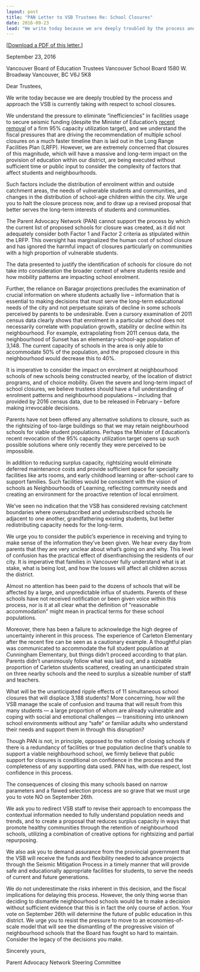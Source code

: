 ```yaml
---
layout: post
title: "PAN Letter to VSB Trustees Re: School Closures"
date: 2016-09-23
lead: "We write today because we are deeply troubled by the process and approach the VSB is currently taking with respect to school closures."
---
```


[[Download a PDF of this letter.](/downloads/pan_letter_to_vsb_re-closures_sept_23_2016.pdf)]

September 23, 2016

Vancouver Board of Education Trustees
Vancouver School Board
1580 W. Broadway
Vancouver, BC V6J 5K8

Dear Trustees,

We write today because we are deeply troubled by the process and approach the VSB is currently taking with respect to school closures.

We understand the pressure to eliminate “inefficiencies” in facilities usage to secure seismic funding (despite the Minister of Education’s [recent removal](http://vancouversun.com/news/local-news/b-c-government-removes-95-utilization-target-for-school-upgrades) of a firm 95% capacity utilization target), and we understand the fiscal pressures that are driving the recommendation of multiple school closures on a much faster timeline than is laid out in the Long Range Facilities Plan (LRFP). However, we are extremely concerned that closures of this magnitude, which will have a massive and long-term impact on the provision of education within our district, are being executed without sufficient time or public input to consider the complexity of factors that affect students and neighbourhoods.

Such factors include the distribution of enrolment within and outside catchment areas, the needs of vulnerable students and communities, and changes in the distribution of school-age children within the city. We urge you to halt the closure process now, and to draw up a revised proposal that better serves the long-term interests of students and communities.

The Parent Advocacy Network (PAN) cannot support the process by which the current list of proposed schools for closure was created, as it did not adequately consider both Factor 1 and Factor 2 criteria as stipulated within the LRFP. This oversight has marginalized the human cost of school closure and has ignored the harmful impact of closures particularly on communities with a high proportion of vulnerable students. 

The data presented to justify the identification of schools for closure do not take into consideration the broader context of where students reside and how mobility patterns are impacting school enrolment.

Further, the reliance on Baragar projections precludes the examination of crucial information on where students actually live – information that is essential to making decisions that must serve the long-term educational needs of the city and not perpetuate spirals of decline in some schools perceived by parents to be undesirable. Even a cursory examination of 2011 census data clearly shows that enrolment in a particular school does not necessarily correlate with population growth, stability or decline within its neighbourhood. For example, extrapolating from 2011 census data, the neighbourhood of Sunset has an elementary-school-age population of 3,148. The current capacity of schools in the area is only able to accommodate 50% of the population, and the proposed closure in this neighbourhood would decrease this to 40%.

It is imperative to consider the impact on enrolment at neighbourhood schools of new schools being constructed nearby, of the location of district programs, and of choice mobility. Given the severe and long-term impact of school closures, we believe trustees should have a full understanding of enrolment patterns and neighbourhood populations – including that provided by 2016 census data, due to be released in February – before making irrevocable decisions.

Parents have not been offered any alternative solutions to closure, such as the rightsizing of too-large buildings so that we may retain neighbourhood schools for viable student populations. Perhaps the Minister of Education’s recent revocation of the 95% capacity utilization target opens up such possible solutions where only recently they were perceived to be impossible.

In addition to reducing surplus capacity, rightsizing would eliminate deferred maintenance costs and provide sufficient space for specialty facilities like arts rooms, and early childhood learning or after-school care to support families. Such facilities would be consistent with the vision of schools as Neighbourhoods of Learning, reflecting community needs and creating an environment for the proactive retention of local enrolment.

We’ve seen no indication that the VSB has considered revising catchment boundaries where oversubscribed and undersubscribed schools lie adjacent to one another, grandfathering existing students, but better redistributing capacity needs for the long-term.

We urge you to consider the public’s experience in receiving and trying to make sense of the information they’ve been given. We hear every day from parents that they are very unclear about what’s going on and why. This level of confusion has the practical effect of disenfranchising the residents of our city. It is imperative that families in Vancouver fully understand what is at stake, what is being lost, and how the losses will affect all children across the district.

Almost no attention has been paid to the dozens of schools that will be affected by a large, and unpredictable influx of students. Parents of these schools have not received notification or been given voice within this process, nor is it at all clear what the definition of "reasonable accommodation" might mean in practical terms for these school populations.

Moreover, there has been a failure to acknowledge the high degree of uncertainty inherent in this process. The experience of Carleton Elementary after the recent fire can be seen as a cautionary example. A thoughtful plan was communicated to accommodate the full student population at Cunningham Elementary, but things didn’t proceed according to that plan. Parents didn’t unanimously follow what was laid out, and a sizeable proportion of Carleton students scattered, creating an unanticipated strain on three nearby schools and the need to surplus a sizeable number of staff and teachers.

What will be the unanticipated ripple effects of 11 simultaneous school closures that will displace 3,188 students? More concerning, how will the VSB manage the scale of confusion and trauma that will result from this many students — a large proportion of whom are already vulnerable and coping with social and emotional challenges — transitioning into unknown school environments without any “safe” or familiar adults who understand their needs and support them in through this disruption?

Though PAN is not, in principle, opposed to the notion of closing schools if there is a redundancy of facilities or true population decline that’s unable to support a viable neighbourhood school, we firmly believe that public support for closures is conditional on confidence in the process and the completeness of any supporting data used. PAN has, with due respect, lost confidence in this process.

The consequences of closing this many schools based on narrow parameters and a flawed selection process are so grave that we must urge you to vote NO on September 26th.

We ask you to redirect VSB staff to revise their approach to encompass the contextual information needed to fully understand population needs and trends, and to create a proposal that reduces surplus capacity in ways that promote healthy communities through the retention of neighbourhood schools, utilizing a combination of creative options for rightsizing and partial repurposing.

We also ask you to demand assurance from the provincial government that the VSB will receive the funds and flexibility needed to advance projects through the Seismic Mitigation Process in a timely manner that will provide safe and educationally appropriate facilities for students, to serve the needs of current and future generations.

We do not underestimate the risks inherent in this decision, and the fiscal implications for delaying this process. However, the only thing worse than deciding to dismantle neighbourhood schools would be to make a decision without sufficient evidence that this is in fact the only course of action. Your vote on September 26th will determine the future of public education in this district. We urge you to resist the pressure to move to an economies-of-scale model that will see the dismantling of the progressive vision of neighbourhood schools that the Board has fought so hard to maintain. Consider the legacy of the decisions you make.

Sincerely yours,

Parent Advocacy Network Steering Committee
